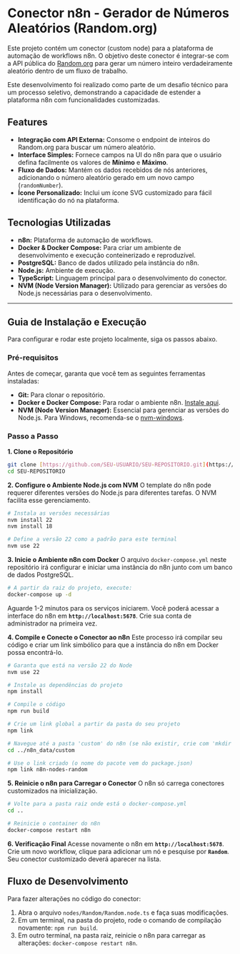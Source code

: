 # Conector n8n - Gerador de Números Aleatórios (Random.org)

Este projeto contém um conector (custom node) para a plataforma de automação de workflows n8n. O objetivo deste conector é integrar-se com a API pública do [Random.org]( https://www.random.org/integers/?num=1&min=1&max=60&col=1&base=10&format=plain&rnd=new) para gerar um número inteiro verdadeiramente aleatório dentro de um fluxo de trabalho.

Este desenvolvimento foi realizado como parte de um desafio técnico para um processo seletivo, demonstrando a capacidade de estender a plataforma n8n com funcionalidades customizadas.

## Features

* **Integração com API Externa:** Consome o endpoint de inteiros do Random.org para buscar um número aleatório.
* **Interface Simples:** Fornece campos na UI do n8n para que o usuário defina facilmente os valores de **Mínimo** e **Máximo**.
* **Fluxo de Dados:** Mantém os dados recebidos de nós anteriores, adicionando o número aleatório gerado em um novo campo (`randomNumber`).
* **Ícone Personalizado:** Inclui um ícone SVG customizado para fácil identificação do nó na plataforma.

## Tecnologias Utilizadas

* **n8n:** Plataforma de automação de workflows.
* **Docker & Docker Compose:** Para criar um ambiente de desenvolvimento e execução conteinerizado e reproduzível.
* **PostgreSQL:** Banco de dados utilizado pela instância do n8n.
* **Node.js:** Ambiente de execução.
* **TypeScript:** Linguagem principal para o desenvolvimento do conector.
* **NVM (Node Version Manager):** Utilizado para gerenciar as versões do Node.js necessárias para o desenvolvimento.

---
##  Guia de Instalação e Execução

Para configurar e rodar este projeto localmente, siga os passos abaixo.

### Pré-requisitos

Antes de começar, garanta que você tem as seguintes ferramentas instaladas:

* **Git:** Para clonar o repositório.
* **Docker e Docker Compose:** Para rodar o ambiente n8n. [Instale aqui](https://www.docker.com/products/docker-desktop/).
* **NVM (Node Version Manager):** Essencial para gerenciar as versões do Node.js. Para Windows, recomenda-se o [nvm-windows](https://github.com/coreybutler/nvm-windows/releases).

### Passo a Passo

**1. Clone o Repositório**
```bash
git clone [https://github.com/SEU-USUARIO/SEU-REPOSITORIO.git](https://github.com/SEU-USUARIO/SEU-REPOSITORIO.git)
cd SEU-REPOSITORIO
```

**2. Configure o Ambiente Node.js com NVM**
O template do n8n pode requerer diferentes versões do Node.js para diferentes tarefas. O NVM facilita esse gerenciamento.

```bash
# Instala as versões necessárias
nvm install 22
nvm install 18

# Define a versão 22 como a padrão para este terminal
nvm use 22
```

**3. Inicie o Ambiente n8n com Docker**
O arquivo `docker-compose.yml` neste repositório irá configurar e iniciar uma instância do n8n junto com um banco de dados PostgreSQL.

```bash
# A partir da raiz do projeto, execute:
docker-compose up -d
```
Aguarde 1-2 minutos para os serviços iniciarem. Você poderá acessar a interface do n8n em **`http://localhost:5678`**. Crie sua conta de administrador na primeira vez.

**4. Compile e Conecte o Conector ao n8n**
Este processo irá compilar seu código e criar um link simbólico para que a instância do n8n em Docker possa encontrá-lo.

```bash
# Garanta que está na versão 22 do Node
nvm use 22

# Instale as dependências do projeto
npm install

# Compile o código
npm run build

# Crie um link global a partir da pasta do seu projeto
npm link

# Navegue até a pasta 'custom' do n8n (se não existir, crie com 'mkdir custom')
cd ../n8n_data/custom

# Use o link criado (o nome do pacote vem do package.json)
npm link n8n-nodes-random
```

**5. Reinicie o n8n para Carregar o Conector**
O n8n só carrega conectores customizados na inicialização.

```bash
# Volte para a pasta raiz onde está o docker-compose.yml
cd ..

# Reinicie o container do n8n
docker-compose restart n8n
```

**6. Verificação Final**
Acesse novamente o n8n em **`http://localhost:5678`**. Crie um novo workflow, clique para adicionar um nó e pesquise por **`Random`**. Seu conector customizado deverá aparecer na lista.

## Fluxo de Desenvolvimento

Para fazer alterações no código do conector:
1.  Abra o arquivo `nodes/Random/Random.node.ts` e faça suas modificações.
2.  Em um terminal, na pasta do projeto, rode o comando de compilação novamente: `npm run build`.
3.  Em outro terminal, na pasta raiz, reinicie o n8n para carregar as alterações: `docker-compose restart n8n`.
